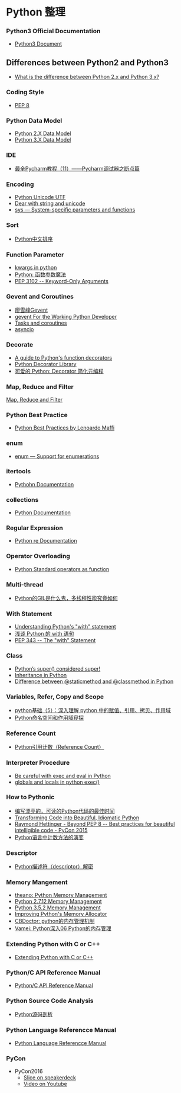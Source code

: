 # Python 整理

### Python3 Official Documentation
* [Python3 Document][6]

## Differences between Python2 and Python3
* [What is the difference between Python 2.x and Python 3.x?][55]

### Coding Style
* [PEP 8][3]

### Python Data Model
* [Python 2.X Data Model][49]
* [Python 3.X Data Model][50]

### IDE
* [最全Pycharm教程（11）——Pycharm调试器之断点篇][40]

### Encoding
* [Python Unicode UTF][1]
* [Dear with string and unicode][2]
* [sys — System-specific parameters and functions][56]

### Sort
* [Python中文排序][43]

### Function Parameter
* [kwargs in python][4]
* [Python: 函数参数魔法][46]
* [PEP 3102 -- Keyword-Only Arguments][47]

### Gevent and Coroutines
* [廖雪峰Gevent][44]
* [gevent For the Working Python Developer][45]
* [Tasks and coroutines][53]
* [asyncio][54]

### Decorate
* [A guide to Python's function decorators][7]
* [Python Decorator Library][12]
* [可爱的 Python: Decorator 简化元编程][8]

### Map, Reduce and Filter
[Map, Reduce and Filter][5]

### Python Best Practice
* [Python Best Practices by Lenoardo Maffi][10]

### enum
* [enum — Support for enumerations][48]

### itertools
* [Pythohn Documentation][9]

### collections
* [Python Documentation][11]

### Regular Expression
* [Python re Documentation][24]

### Operator Overloading
* [Python Standard operators as function][25]

### Multi-thread
* [Python的GIL是什么鬼，多线程性能究竟如何][21]

### With Statement
* [Understanding Python's "with" statement][36]
* [浅谈 Python 的 with 语句][37]
* [PEP 343 -- The "with" Statement][38]

### Class
* [Python’s super() considered super!][39]
* [Inheritance in Python][41]
* [Difference between @staticmethod and @classmethod in Python][42]

### Variables, Refer, Copy and Scope
* [python基础（5）：深入理解 python 中的赋值、引用、拷贝、作用域][23]
* [Python命名空间和作用域窥探][32]

### Reference Count
* [Python引用计数（Reference Count）][30]

### Interpreter Procedure
* [Be careful with exec and eval in Python][51]
* [globals and locals in python exec()][52]

### How to Pythonic
* [编写漂亮的，可读的Python代码的最佳时间][26]
* [Transforming Code into Beautiful, Idiomatic Python][28]
* [Raymond Hettinger - Beyond PEP 8 -- Best practices for beautiful intelligible code - PyCon 2015][29]
* [Python语言中计数方法的演变][33]

### Descriptor
* [Python描述符（descriptor）解密][27]

### Memory Mangement
* [theano: Python Memory Management][13]
* [Python 2.7.12 Memory Management][16]
* [Python 3.5.2 Memory Management][17]
* [Improving Python's Memory Allocator][18]
* [CBDoctor: python的内存管理机制][14]
* [Vamei: Python深入06 Python的内存管理][15]

### Extending Python with C or C++
* [Extending Python with C or C++][19]

### Python/C API Reference Manual
* [Python/C API Reference Manual][20]

### Python Source Code Analysis
* [Python源码剖析][22]

### Python Language Referencce Manual
* [Python Language Referencce Manual][31]

### PyCon
* PyCon2016
  - [Slice on speakerdeck][34]
  - [Video on Youtube][35]


[1]: http://www.ruanyifeng.com/blog/2007/10/ascii_unicode_and_utf-8.html
[2]: http://python.jobbole.com/81244/
[3]: https://www.python.org/dev/peps/pep-0008/
[4]: http://www.saltycrane.com/blog/2008/01/how-to-use-args-and-kwargs-in-python/
[5]: http://www.cnblogs.com/fangshenghui/p/3445469.html
[6]: https://docs.python.org/3.3/library/index.html
[7]: http://thecodeship.com/patterns/guide-to-python-function-decorators/
[8]: http://www.ibm.com/developerworks/cn/linux/l-cpdecor.html
[9]: https://docs.python.org/2/library/itertools.html
[10]: http://www.fantascienza.net/leonardo/ar/python_best_practices.html
[11]: https://docs.python.org/2/library/collections.html
[12]: https://wiki.python.org/moin/PythonDecoratorLibrary
[13]: http://deeplearning.net/software/theano/tutorial/python-memory-management.html
[14]: http://www.cnblogs.com/CBDoctor/p/3781078.html
[15]: http://www.cnblogs.com/vamei/p/3232088.html
[16]: https://docs.python.org/2/c-api/memory.html
[17]: https://docs.python.org/3/c-api/memory.html
[18]: http://www.evanjones.ca/memoryallocator/s
[19]: https://docs.python.org/3/extending/extending.html
[20]: https://docs.python.org/3/c-api/
[21]: http://python.jobbole.com/81822/
[22]: https://read.douban.com/reader/ebook/1499455/show-underline/?startContainerId=27428612&startOffset=23&endContainerId=27428612&endOffset=111&middleContainers=&icn=hot-underline
[23]: https://my.oschina.net/leejun2005/blog/145911
[24]: https://docs.python.org/2/library/re.html#re.MatchObject
[25]: https://docs.python.org/2/library/operator.html
[26]: http://excelight.net/rang-pythondai-ma-geng-pythonicde-xie-fang-fa/
[27]: http://www.geekfan.net/7862/
[28]: https://www.youtube.com/watch?v=OSGv2VnC0go
[29]: https://www.youtube.com/watch?v=wf-BqAjZb8M
[30]: http://www.jianshu.com/p/ecea193abec4
[31]: http://www.network-theory.co.uk/docs/pylang/__slots__.html
[32]: http://python.jobbole.com/81367/
[33]: http://codingpy.com/article/counting-things-in-python/
[34]: https://speakerdeck.com/pycon2016
[35]: https://www.youtube.com/c/PyCon2016
[36]: http://effbot.org/zone/python-with-statement.htm
[37]: https://www.ibm.com/developerworks/cn/opensource/os-cn-pythonwith/
[38]: https://www.python.org/dev/peps/pep-0343/
[39]: https://rhettinger.wordpress.com/2011/05/26/super-considered-super/
[40]: http://blog.csdn.net/u013088062/article/details/50216015
[41]: https://www.packtpub.com/books/content/inheritance-python
[42]: http://pythoncentral.io/difference-between-staticmethod-and-classmethod-in-python/
[43]: http://gerry.lamost.org/blog/?p=338
[44]: http://www.liaoxuefeng.com/wiki/001374738125095c955c1e6d8bb493182103fac9270762a000/001407503089986d175822da68d4d6685fbe849a0e0ca35000
[45]: http://sdiehl.github.io/gevent-tutorial/
[46]: http://python.jobbole.com/86938/
[47]: https://www.python.org/dev/peps/pep-3102/
[48]: https://docs.python.org/3/library/enum.html
[49]: https://docs.python.org/2/reference/datamodel.html
[50]: https://docs.python.org/3/reference/datamodel.html
[51]: http://lucumr.pocoo.org/2011/2/1/exec-in-python/
[52]: http://stackoverflow.com/questions/2904274/globals-and-locals-in-python-exec
[53]: https://docs.python.org/3/library/asyncio-task.html#asyncio.sleep
[54]: http://www.liaoxuefeng.com/wiki/0014316089557264a6b348958f449949df42a6d3a2e542c000/001432090954004980bd351f2cd4cc18c9e6c06d855c498000
[55]: https://www.quora.com/What-is-the-difference-between-Python-2-x-and-Python-3-x
[56]: https://docs.python.org/3/library/sys.html
